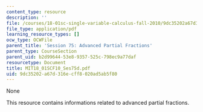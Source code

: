 ```yaml
---
content_type: resource
description: ''
file: /courses/18-01sc-single-variable-calculus-fall-2010/9dc35202a67d316ecff8020ad5ab5f80_MIT18_01SCF10_Ses75d.pdf
file_type: application/pdf
learning_resource_types: []
ocw_type: OCWFile
parent_title: 'Session 75: Advanced Partial Fractions'
parent_type: CourseSection
parent_uid: b2d99644-53e8-9357-525c-798ec9a77daf
resourcetype: Document
title: MIT18_01SCF10_Ses75d.pdf
uid: 9dc35202-a67d-316e-cff8-020ad5ab5f80
---
```

None

This resource contains informations related to advanced partial fractions.
